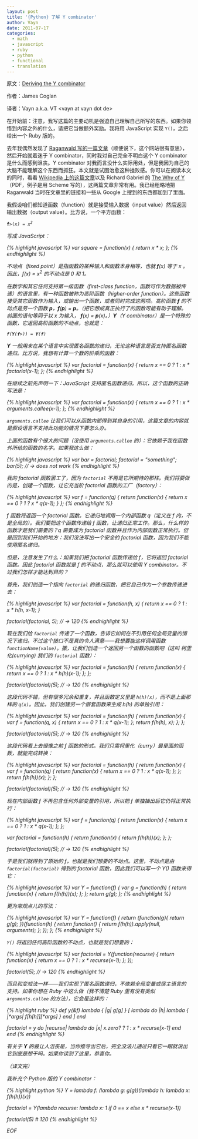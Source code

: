 ```yaml
---
layout: post
title: '{Python} 了解 Y combinator'
author: Vayn
date: 2011-07-17
categories:
  - math
  - javascript
  - ruby
  - python
  - functional
  - translation
---
```


原文：[Deriving the Y combinator](http://blog.jcoglan.com/2008/01/10/deriving-the-y-combinator/)

作者：James Coglan

译者：Vayn a.k.a. VT &lt;vayn at vayn dot de&gt;

在开始前：注意，我写这篇的主要动机是强迫自己理解自己所写的东西。如果你领悟到内容之外的什么，请把它当做额外奖励。我将用 JavaScript 实现 `Y()`，之后给出一个 Ruby 版的。

去年我偶然发现了 [Raganwald 写的一篇文章](http://weblog.raganwald.com/2007/02/but-y-would-i-want-to-do-thing-like.html)（顺便说下，这个网站很有意思），然后开始就着迷于 Y combinator，同时我对自己完全不明白这个 Y combinator 是什么而感到沮丧。Y combinator 对我而言没什么实际用处，但是我因为自己的大脑不能理解这个东西而抓狂。本文就是试图治愈这种挫败感。你可以在阅读本文的同时，看看 [Wikipedia 上的这篇文章](http://en.wikipedia.org/wiki/Y_combinator)以及 Richard Gabriel 的 [The Why of Y](http://www.dreamsongs.com/NewFiles/WhyOfY.pdf)（PDF，例子是用 Scheme 写的），这两篇文章非常有用。我已经粗略地把 Raganwald 当时在文章里的链接和一些从 Google 上搜到的东西都加到了里面。

我假设咱们都知道函数（function）就是接受输入数据（input value）然后返回输出数据（output value）。比方说，一个平方函数：

<pre><code><strong>f</strong>>(<em>x<em>) = <em>x<sup>2</sup></em></code></pre>

写成 JavaScript：

{% highlight javascript %}
var square = function(x) {
  return x * x;
};
{% endhighlight %}

不动点（fixed point）是指函数的某种输入和函数本身相等，也就 __f__(_x_) 等于 _x_ 。因此，f(x) = x<sup>2</sup> 的不动点是 0 和 1。

在数学和其它任何支持第一级函数（first-class function，函数可作为数据被传递）的语言里，有一种函数被称为高阶函数（higher-order function）。这些函数接受其它函数作为输入，或输出一个函数，或者同时完成这两项。高阶函数 __f__ 的不动点是另一个函数 __p__，__f__(__p__) = __p__。（把它想成真正执行了的函数可能有助于理解。前面的语句等同于以 _x_ 为输入， __f__(_x_) = __p__(_x_)。）__Y__（Y combinator）是一个特殊的函数，它返回高阶函数的不动点，也就是：

<pre><code><strong>f</strong>(<strong>Y</strong>(<strong>f</strong>>)) = <strong>Y</strong>(<strong>f</strong>)</code></pre>

__Y__ 一般用来在某个语言中实现匿名函数的递归，无论这种语言是否支持匿名函数递归。比方说，我想有计算一个数的阶乘的函数：

{% highlight javascript %}
var factorial = function(x) {
  return x == 0 ? 1 : x * factorial(x-1);
};
{% endhighlight %}

在继续之前先声明一下：JavaScript 支持匿名函数递归。所以，这个函数的正确写法是：

{% highlight javascript %}
var factorial = function(x) {
  return x == 0 ? 1 : x * arguments.callee(x-1);
};
{% endhighlight %}

`arguments.callee` 让我们可以从函数内部得到其自身的引用，这篇文章的内容就是假设语言不支持此功能的情况下要怎么办。

上面的函数有个很大的问题（没使用 `arguments.callee` 的）：它依赖于我在函数外所给的函数的名字。如果我这么做：

{% highlight javascript %}
var bar = factorial;
factorial = "something";
bar(5); // -> does not work
{% endhighlight %}

我的 factorial 函数罢工了，因为 `factorial` 不再是它所期待的那样。我们将要做的是，创建一个函数，让它充当阶 factorial 函数的工厂（factory）：

{% highlight javascript %}
var f = function(q) {
  return function(x) {
    return x == 0 ? 1 ? x * q(x-1);
  }
};
{% endhighlight %}

f 函数将返回一个 factorial 函数。它递归地调用一个内部函数 q（定义在 f 内，不是全局的）。我们要把这个函数传递给 f 函数，让递归正常工作。那么，什么样的函数才是我们需要的？q 需要成为 factorial 函数并且作为内部函数正常执行。但是回到我们开始的地方：我们没法写出一个安全的 factorial 函数，因为我们不能使用匿名递归。

但是，注意发生了什么：如果我们把 factorial 函数传递给 f，它将返回 factorial 函数。因此 factorial 函数就是 f 的不动点，那么就可以使用 Y combinator。不过我们怎样才能达到目的？

首先，我们创造一个指向 `factorial` 的递归函数，把它自己作为一个参数传递进去：

{% highlight javascript %}
var factorial = function(h, x) {
  return x == 0 ? 1 : x * h(h, x-1);
}

factorial(factorial, 5);  // -> 120
{% endhighlight %}

现在我们给 `factorial` 传递了一个函数，告诉它如何在不引用任何全局变量的情况下递归。不过这个接口不是真的令人满意——我想要能这样调用函数 `functionName(value)`。撒，让我们创造一个返回另一个函数的函数吧（这叫 _柯里化(currying)_ 我们的 `factorial` 函数）：

{% highlight javascript %}
var factorial = function(h) {
  return function(x) {
    return x == 0 ? 1 : x * h(h)(x-1);
  };
};

factorial(factorial)(5);  // -> 120
{% endhighlight %}

这段代码不错，但有很多冗余和重复，并且函数定义里是 `h(h)(x)`，而不是上面那样的 `q(x)`。因此，我们创建另一个嵌套函数来生成 h(h) 的单独引用：

{% highlight javascript %}
var factorial = function(h) {
  return function(x) {
    var f = function(q, x) {
      return x == 0 ? 1 : x * q(x-1);
    };
    return f(h(h), x);
  };
};

factorial(factorial)(5);  // -> 120
{% endhighlight %}

这段代码看上去很像之前 f 函数的形式。我们只需柯里化（curry）最里面的函数，就能完成转换：

{% highlight javascript %}
var factorial = function(h) {
  return function(x) {
    var f = function(q) {
      return function(x) {
        return x == 0 ? 1 : x * q(x-1);
      };
    };
    return f(h(h))(x);
  };
};

factorial(factorial)(5);  // -> 120
{% endhighlight %}

现在内部函数 f 不再包含任何外部变量的引用，所以把 f 单独抽出后它仍将正常执行：

{% highlight javascript %}
var f = function(q) {
  return function(x) {
    return x == 0 ? 1 : x * q(x-1);
  };
};

var factorial = function(h) {
  return function(x) {
    return f(h(h))(x);
  };
};

factorial(factorial)(5);  // -> 120
{% endhighlight %}

于是我们就得到了原始的 f，也就是我们想要的不动点。这里，不动点是由 `factorial(factorial)` 得到的 factorial 函数，因此我们可以写一个 Y() 函数来得它：

{% highlight javascript %}
var Y = function(f) {
  var g = function(h) {
    return function(x) {
      return f(h(h))(x);
    };
  };
  return g(g);
};
{% endhighlight %}

更为常规点儿的写法：

{% highlight javascript %}
var Y = function(f) {
  return (function(g){
    return g(g);
  })(function(h) {
    return function() {
      return f(h(h)).apply(null, arguments);
    };
  });
};
{% endhighlight %}

`Y()` 将返回任何高阶函数的不动点，也就是我们想要的：

{% highlight javascript %}
var factorial = Y(function(recurse) {
  return function(x) {
    return x == 0 ? 1 : x * recurse(x-1);
  };
});

factorial(5); // -> 120
{% endhighlight %}

而且和变戏法一样——我们实现了匿名函数递归，不依赖全局变量或宿主语言的支持。如果你想在 Ruby 中这么做（我不清楚 Ruby 里有没有类似 `arguments.callee` 的方法），它会是这样的：

{% highlight ruby %}
def y(&f)
  lambda { |g| g[g] } [
    lambda do |h|
      lambda { |*args| f[h[h]][*args] }
    end
  ]
end

factorial = y do |recurse|
  lambda do |x|
    x.zero? ? 1 : x * recurse[x-1]
  end
end
{% endhighlight %}

有关于 __Y__ 的最让人沮丧是，当你推导出它后，完全没法儿通过只看它一眼就说出它到底是想干吗。如果你读到了这里，恭喜你。

（译文完）

我补充个 Python 版的 Y combinator：

{% highlight python %}
Y = lambda f: (lambda g: g(g))(lambda h: lambda x: f(h(h))(x))

factorial = Y(lambda recurse: lambda x: 1 if 0 == x else x * recurse(x-1))

factorial(5) # 120
{% endhighlight %}

EOF
